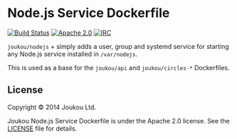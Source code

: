 Node.js Service Dockerfile 
==========================
[![Build Status](https://circleci.com/gh/joukou/joukou-docker-nodejs-service/tree/develop.png?circle-token=53d4c6c309e7a7474002772ddc40eb98124a6ca7)](https://circleci.com/gh/joukou/joukou-docker-nodejs-service/tree/develop) [![Apache 2.0](http://img.shields.io/badge/License-Apache%202.0-brightgreen.svg)](#license) [![IRC](http://img.shields.io/badge/IRC-%23joukou-blue.svg)](http://webchat.freenode.net/?channels=joukou)

`joukou/nodejs` + simply adds a user, group and systemd service for starting any
Node.js service installed in `/var/nodejs`.

This is used as a base for the `joukou/api` and `joukou/circles-*` Dockerfiles.

## License

Copyright &copy; 2014 Joukou Ltd.

Joukou Node.js Service Dockerfile is under the Apache 2.0 license. See the
[LICENSE](LICENSE) file for details.
